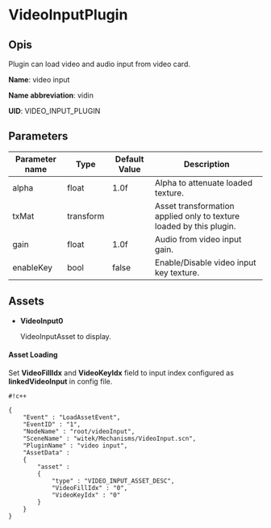 # VideoInputPlugin

## Opis

Plugin can load video and audio input from video card.

**Name**: video input

**Name abbreviation**: vidin

**UID**: VIDEO_INPUT_PLUGIN

## Parameters

Parameter name         	| Type      	| Default Value     | Description
----------------------- | -------------	| ----------------- | -----------
alpha                   | float         | 1.0f              | Alpha to attenuate loaded texture.
txMat                   | transform     |                   | Asset transformation applied only to texture loaded by this plugin.
gain                    | float         | 1.0f              | Audio from video input gain.
enableKey               | bool          | false             | Enable/Disable video input key texture.

## Assets

- **VideoInput0**

    VideoInputAsset to display.

#### Asset Loading

Set **VideoFillIdx** and **VideoKeyIdx** field to input index configured as **linkedVideoInput** in config file.

```
#!c++

{
    "Event" : "LoadAssetEvent",
    "EventID" : "1",
    "NodeName" : "root/videoInput",
    "SceneName" : "witek/Mechanisms/VideoInput.scn",
    "PluginName" : "video input",
    "AssetData" :
	{
		"asset" :
		{
			"type" : "VIDEO_INPUT_ASSET_DESC",
            "VideoFillIdx" : "0",
            "VideoKeyIdx" : "0"
		}
	}
}
```